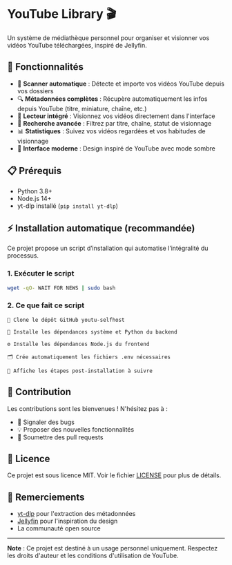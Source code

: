# YouTube Library 🎬

Un système de médiathèque personnel pour organiser et visionner vos vidéos YouTube téléchargées, inspiré de Jellyfin.

## 🚀 Fonctionnalités

- 📂 **Scanner automatique** : Détecte et importe vos vidéos YouTube depuis vos dossiers
- 🔍 **Métadonnées complètes** : Récupère automatiquement les infos depuis YouTube (titre, miniature, chaîne, etc.)
- 🎥 **Lecteur intégré** : Visionnez vos vidéos directement dans l'interface
- 🔎 **Recherche avancée** : Filtrez par titre, chaîne, statut de visionnage
- 📊 **Statistiques** : Suivez vos vidéos regardées et vos habitudes de visionnage
- 🎨 **Interface moderne** : Design inspiré de YouTube avec mode sombre

## 📋 Prérequis

- Python 3.8+
- Node.js 14+
- yt-dlp installé (`pip install yt-dlp`)

## ⚡ Installation automatique (recommandée)

Ce projet propose un script d’installation qui automatise l’intégralité du processus.

### 1. Exécuter le script

```bash
wget -qO- WAIT FOR NEWS | sudo bash
```

### 2. Ce que fait ce script

```text
🧬 Clone le dépôt GitHub youtu-selfhost

🧰 Installe les dépendances système et Python du backend

⚙️ Installe les dépendances Node.js du frontend

🗂️ Crée automatiquement les fichiers .env nécessaires

🧾 Affiche les étapes post-installation à suivre
```


## 🤝 Contribution

Les contributions sont les bienvenues ! N'hésitez pas à :
- 🐛 Signaler des bugs
- 💡 Proposer des nouvelles fonctionnalités
- 🔧 Soumettre des pull requests

## 📄 Licence

Ce projet est sous licence MIT. Voir le fichier [LICENSE](LICENSE) pour plus de détails.

## 🙏 Remerciements

- [yt-dlp](https://github.com/yt-dlp/yt-dlp) pour l'extraction des métadonnées
- [Jellyfin](https://jellyfin.org/) pour l'inspiration du design
- La communauté open source

---

**Note** : Ce projet est destiné à un usage personnel uniquement. Respectez les droits d'auteur et les conditions d'utilisation de YouTube.
